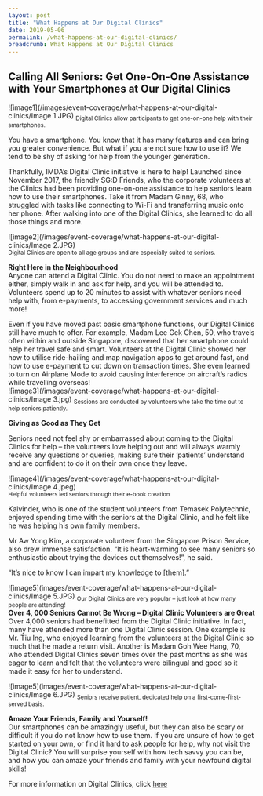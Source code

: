 ```yaml
---
layout: post
title: "What Happens at Our Digital Clinics"
date: 2019-05-06
permalink: /what-happens-at-our-digital-clinics/
breadcrumb: What Happens at Our Digital Clinics
---
```


## Calling All Seniors: Get One-On-One Assistance with Your Smartphones at Our Digital Clinics <br>


![image1](/images/event-coverage/what-happens-at-our-digital-clinics/Image 1.JPG)
<sub>Digital Clinics allow participants to get one-on-one help with their smartphones.</sub>
 
You have a smartphone. You know that it has many features and can bring you greater convenience. But what if you are not sure how to use it? We tend to be shy of asking for help from the younger generation. 

Thankfully, IMDA’s Digital Clinic initiative is here to help! Launched since November 2017, the friendly SG:D Friends, who the corporate volunteers at the Clinics had been providing one-on-one assistance to help seniors learn how to use their smartphones. Take it from Madam Ginny, 68, who struggled with tasks like connecting to Wi-Fi and transferring music onto her phone. After walking into one of the Digital Clinics, she learned to do all those things and more.

![image2](/images/event-coverage/what-happens-at-our-digital-clinics/Image 2.JPG)<br>
<sub>Digital Clinics are open to all age groups and are especially suited to seniors.</sub>

**Right Here in the Neighbourhood**<br>
Anyone can attend a Digital Clinic. You do not need to make an appointment either, simply walk in and ask for help, and you will be attended to. Volunteers spend up to 20 minutes to assist with whatever seniors need help with, from e-payments, to accessing government services and much more! 

Even if you have moved past basic smartphone functions, our Digital Clinics still have much to offer. For example, Madam Lee Gek Chen, 50, who travels often within and outside Singapore, discovered that her smartphone could help her travel safe and smart. Volunteers at the Digital Clinic showed her how to utilise ride-hailing and map navigation apps to get around fast, and how to use e-payment to cut down on transaction times. She even learned to turn on Airplane Mode to avoid causing interference on aircraft’s radios while travelling overseas!<br> 
![image3](/images/event-coverage/what-happens-at-our-digital-clinics/Image 3.jpg)
<sub>Sessions are conducted by volunteers who take the time out to help seniors patiently.</sub>

**Giving as Good as They Get**<br>

Seniors need not feel shy or embarrassed about coming to the Digital Clinics for help – the volunteers love helping out and will always warmly receive any questions or queries, making sure their ‘patients’ understand and are confident to do it on their own once they leave.

![image4](/images/event-coverage/what-happens-at-our-digital-clinics/Image 4.jpeg)<br>
<sub>Helpful volunteers led seniors through their e-book creation</sub>

Kalvinder, who is one of the student volunteers from Temasek Polytechnic, enjoyed spending time with the seniors at the Digital Clinic, and he felt like he was helping his own family members.

Mr Aw Yong Kim, a corporate volunteer from the Singapore Prison Service, also drew immense satisfaction. “It is heart-warming to see many seniors so enthusiastic about trying the devices out themselves!”, he said.

 “It’s nice to know I can impart my knowledge to [them].”<br>

![image5](images/event-coverage/what-happens-at-our-digital-clinics/Image 5.JPG)
<sub>Our Digital Clinics are very popular – just look at how many people are attending!</sub><br>
**Over 4, 000 Seniors Cannot Be Wrong – Digital Clinic Volunteers are Great**<br>
Over 4,000 seniors had benefitted from the Digital Clinic initiative. In fact, many have attended more than one Digital Clinic session. One example is Mr. Tiu Ing, who enjoyed learning from the volunteers at the Digital Clinic so much that he made a return visit. Another is Madam Goh Wee Hang, 70, who attended Digital Clinics seven times over the past months as she was eager to learn and felt that the volunteers were bilingual and good so it made it easy for her to understand. 
 
![image5](images/event-coverage/what-happens-at-our-digital-clinics/Image 6.JPG)
<sub>Seniors receive patient, dedicated help on a first-come-first-served basis. </sub><br>

**Amaze Your Friends, Family and Yourself!**<br>
Our smartphones can be amazingly useful, but they can also be scary or difficult if you do not know how to use them. If you are unsure of how to get started on your own, or find it hard to ask people for help, why not visit the Digital Clinic? You will surprise yourself with how tech savvy you can be, and how you can amaze your friends and family with your newfound digital skills! 

For more information on Digital Clinics, click [here](/get-one-on-one-assistance/digital-clinics/)
